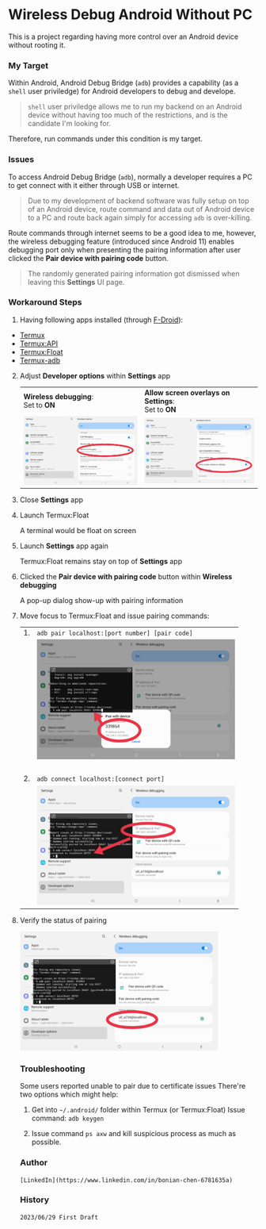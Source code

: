 # Wireless Debug Android Without PC

This is a project regarding having more control over an Android device without rooting it.

### My Target

Within Android, Android Debug Bridge (`adb`) provides a capability (as a `shell` user priviledge) for Android developers to debug and develope.

> `shell` user priviledge allows me to run my backend on an Android device without having too much of the restrictions, and is the candidate I'm looking for.

Therefore, run commands under this condition is my target.

### Issues

To access Android Debug Bridge (`adb`), normally a developer requires a PC to get connect with it either through USB or internet.

> Due to my development of backend software was fully setup on top of an Android device, route command and data out of Android device to a PC and route back again simply for accessing `adb` is over-killing.

Route commands through internet seems to be a good idea to me, however, the wireless debugging feature (introduced since Android 11) enables debugging port only when presenting the pairing information after user clicked the **Pair device with pairing code** button.

> The randomly generated pairing information got dismissed when leaving this **Settings** UI page.

### Workaround Steps

1. Having following apps installed (through [F-Droid](https://f-droid.org/en/)):
* [Termux](https://f-droid.org/en/packages/com.termux/)
* [Termux:API](https://f-droid.org/en/packages/com.termux.api/)
* [Termux:Float](https://f-droid.org/en/packages/com.termux.window/)
* [Termux-adb](https://github.com/nohajc/termux-adb)

2. Adjust **Developer options** within **Settings** app

   <table><tr><td>
        <b>Wireless debugging</b>:<br>
        Set to <b>ON</b>
   </td><td>
        <b>Allow screen overlays on Settings</b>:<br>
        Set to <b>ON</b>
   </td></tr>
    <tr><td>
    <img src="https://github.com/bonianchen/bonian_blog/blob/main/pics/IMG_20230629_001855.png" width="400" />
   </td><td>
    <img src="https://github.com/bonianchen/bonian_blog/blob/main/pics/IMG_20230629_001641.png" width="400" />
   </td></tr>
   </table>

4. Close **Settings** app

5. Launch Termux:Float

    A terminal would be float on screen

6. Launch **Settings** app again

    Termux:Float remains stay on top of **Settings** app

7. Clicked the **Pair device with pairing code** button within **Wireless debugging**

    A pop-up dialog show-up with pairing information

8. Move focus to Termux:Float and issue pairing commands:

    <table><tr><td>1.</td><td>
    <code>adb pair localhost:[port number] [pair code]</code>
    </td></tr><tr><td></td><td>
    <img src="https://github.com/bonianchen/bonian_blog/blob/main/pics/IMG_20230629_002044.png" width="400" />
    </td></tr>
    <tr><td>&nbsp;</td></tr>
    <tr><td>2.</td><td>
    <code>adb connect localhost:[connect port]</code>
    </td></tr><tr><td></td><td>
    <img src="https://github.com/bonianchen/bonian_blog/blob/main/pics/IMG_20230629_002149.png" width="400" />
    </td></tr><table>

9. Verify the status of pairing

    <img src="https://github.com/bonianchen/bonian_blog/blob/main/pics/IMG_20230629_002243.png" width="400" />

### Troubleshooting

Some users reported unable to pair due to certificate issues
   There're two options which might help:

   1. Get into `~/.android/` folder within Termux (or Termux:Float)
              Issue command: `adb keygen`

   2. Issue command `ps axw` and kill suspicious process as much as possible.

### Author

    [LinkedIn](https://www.linkedin.com/in/bonian-chen-6781635a)

### History

    2023/06/29 First Draft
